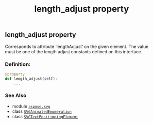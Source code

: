 ﻿---
title: length_adjust property
second_title: Aspose.SVG for Python via .NET API References
description: 
type: docs
weight: 780
url: /python-net/aspose.svg/svgtextpositioningelement/length_adjust/
is_root: false
---

## length_adjust property


Corresponds to attribute ‘lengthAdjust’ on the given element. The value must be one of the length adjust constants defined on this interface.
### Definition:
```python
@property
def length_adjust(self):
    ...
```

### See Also
* module [`aspose.svg`](../../)
* class [`SVGAnimatedEnumeration`](/svg/python-net/aspose.svg.datatypes/svganimatedenumeration)
* class [`SVGTextPositioningElement`](/svg/python-net/aspose.svg/svgtextpositioningelement)
